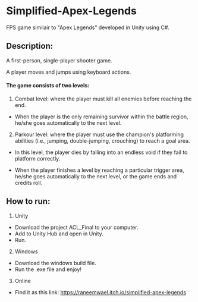 # Simplified-Apex-Legends
FPS game similair to "Apex Legends" developed in Unity using C#.

## Description:

A first-person, single-player shooter game. 

A player moves and jumps using keyboard actions.

#### The game consists of two levels:

1. Combat level: where the player must kill all enemies before reaching the end. 

- When the player is the only remaining survivor within the battle region, he/she goes automatically to the next level.

2. Parkour level: where the player must use the champion's platforming abilities (i.e., jumping, double-jumping, crouching) to reach a goal area.

- In this level, the player dies by falling into an endless void if they fail to platform correctly.

- When the player finishes a level by reaching a particular trigger area, he/she goes automatically to the next level, or the game ends and credits roll.

## How to run:

1. Unity
  - Download the project ACL_Final to your computer.
  - Add to Unity Hub and open in Unity.
  - Run.

2. Windows
  - Download the windows build file.
  - Run the .exe file and enjoy!

3. Online
  - Find it as this link: https://raneemwael.itch.io/simplified-apex-legends
